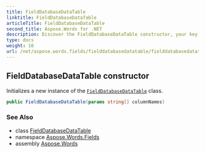 ```yaml
---
title: FieldDatabaseDataTable
linktitle: FieldDatabaseDataTable
articleTitle: FieldDatabaseDataTable
second_title: Aspose.Words for .NET
description: Discover the FieldDatabaseDataTable constructor, your key to efficiently initializing data tables for seamless database management and enhanced performance.
type: docs
weight: 10
url: /net/aspose.words.fields/fielddatabasedatatable/fielddatabasedatatable/
---
```

## FieldDatabaseDataTable constructor

Initializes a new instance of the [`FieldDatabaseDataTable`](../) class.

```csharp
public FieldDatabaseDataTable(params string[] columnNames)
```

### See Also

* class [FieldDatabaseDataTable](../)
* namespace [Aspose.Words.Fields](../../../aspose.words.fields/)
* assembly [Aspose.Words](../../../)
